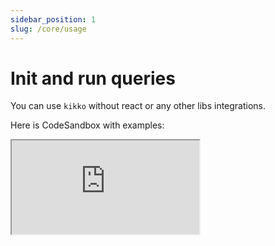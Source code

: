 ```yaml
---
sidebar_position: 1
slug: /core/usage
---
```


# Init and run queries

You can use `kikko` without react or any other libs integrations.

Here is CodeSandbox with examples:

<iframe
  src="https://codesandbox.io/embed/kikko-typescript-basic-example-mo1ie4?fontsize=14&hidenavigation=1&theme=dark&view=editor"
  style={{
    width: "100%",
    height: 500,
    border: 0,
    borderRadius: 4,
    overflow: "hidden"
  }}
  title="Kikko typescript basic example"
  allow="accelerometer; ambient-light-sensor; camera; encrypted-media; geolocation; gyroscope; hid; microphone; midi; payment; usb; vr; xr-spatial-tracking"
  sandbox="allow-forms allow-modals allow-popups allow-presentation allow-same-origin allow-scripts"
/>

## Init Kikko

```typescript
const db = await initDbClient({
  dbName: "helloWorld4",
  dbBackend: absurdWebBackend({
    wasmUrl: "https://kikko-doc.netlify.app/wasm/sql-wasm.wasm",
  }),
  plugins: [
    // migrationsPlugin({ migrations: [] }), // Uncomment if you need migration support
    // reactiveQueriesPlugin() // Uncomment if you want to use listenQueries()
  ],
});
```

## Run queries

```typescript
// One query
const title = "title";
const content = "content";
const title2 = "title2";
const content2 = "content2";

await db.runQuery(
  sql`INSERT INTO ${sql.table`notes`}(id, title) VALUES(${title}, ${content})`
);

// Multiple queries

await db.runQueries([
  sql`INSERT INTO ${sql.table`notes`}(id, title) VALUES(${title}, ${content})`,
  sql`INSERT INTO ${sql.table`notes`}(id, title) VALUES(${title2}, ${content2})`,
]);

// You can also suppress log

await withSuppressedLog(db).runQueries([
  sql`INSERT INTO ${sql.table`notes`}(id, title) VALUES(${title}, ${content})`,
  sql`INSERT INTO ${sql.table`notes`}(id, title) VALUES(${title2}, ${content2})`,
]);

// Atomic transaction

await db.runInAtomicTransaction(async (scope) => {
  scope.addQuery(sql`DELETE FROM ${sql.table`comments`}`);

  await new Promise((resolve) => {
    setTimeout(() => resolve(), 2000);
  });

  scope.addQuery(sql`DELETE FROM ${sql.table`notes`}`);
});

// Usual transaction

await db.runInTransaction(async (db) => {
  await db.runQueries([
    sql`INSERT INTO ${sql.table`notes`}(id, title) VALUES(${title}, ${content})`,
    sql`INSERT INTO ${sql.table`notes`}(id, title) VALUES(${title2}, ${content2})`,
  ]);

  db.runAfterTransactionCommitted(() => {
    console.log("Notes created!");
  });
});
```

